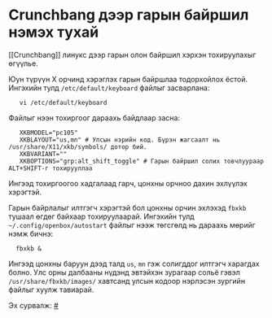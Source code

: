 Crunchbang дээр гарын байршил нэмэх тухай
===================================

[[Crunchbang]] линукс дээр гарын олон байршил хэрхэн тохируулахыг өгүүлье.

Юун түрүүн Х орчинд хэрэглэх гарын байршлаа тодорхойлох ёстой. Ингэхийн тулд `/etc/default/keyboard` файлыг засварлана:

       vi /etc/default/keyboard


Файлыг нээн тохиргоог дараахь байдлаар засна:

       XKBMODEL="pc105"
       XKBLAYOUT="us,mn" # Улсын нэрийн код. Бүрэн жагсаалт нь /usr/share/X11/xkb/symbols/ дотор бий.
       XKBVARIANT=""
       XKBOPTIONS="grp:alt_shift_toggle" # Гарын байршил солих товчлуураар ALT+SHIFT-г тохирууллаа


Ингээд тохиргоогоо хадгалаад гарч, цонхны орчноо дахин эхлүүлэх хэрэгтэй.

Гарын байрлалыг илтгэгч хэрэгтэй бол цонхны орчин эхлэхэд `fbxkb` тушаал өгдөг байхаар тохируулаарай. Ингэхийн тулд `~/.config/openbox/autostart` файлыг нээж төгсгөлд нь дараахь мөрийг нэмж бичнэ:


      fbxkb &


Ингээд цонхны баруун дээд талд `us`, `mn` гэж солигддог илтгэгч харагдах болно. Улс орны далбааны нүдэнд эвтэйхэн зурагаар сольё гэвэл `/usr/share/fbxkb/images/` хавтсанд улсын кодоор нэрлэсэн зургийн файлыг хуулж тавиарай.

Эх сурвалж: [#](http://lifeascode.com/2013/01/16/multiple-keyboard-layouts-on-crunchbang-debian-openbox-with-fbxkb/)